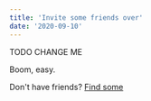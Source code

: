 ```yaml
---
title: 'Invite some friends over'
date: '2020-09-10'
---
```


TODO CHANGE ME

Boom, easy. 

Don't have friends? [Find some](https://www.whatshouldidotonight.com/posts/alone/free/find-someone-to-hang-with)